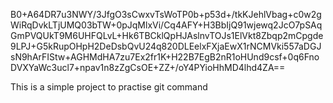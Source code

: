 B0+A64DR7u3NWY/3JfgO3sCwxvTsWoTP0b+p53d+/tkKJehlVbag+c0w2gWiRqDvkLTjUMQ03bTW+0pJqMlxVi/Cq4AFY+H3BbIjQ91wjewq2JcO7pSAqGmPVQUkT9M6UHFQLvL+Hk6TBCklQpHJAslnvTOJs1ElVkt8Zbqp2mCpgde9LPJ+G5kRupOHpH2DeDsbQvU24q820DLEelxFXjaEwX1rNCMVki557aDGJsN9hArFIStw+AGHMdHA7zu7Ex2fr1K+H22B7EgB2nR1oHUnd9csf+0q6FnoDVXYaWc3ucl7+npav1n8zZgCsOE+ZZ+/oY4PYioHhMD4lhd4ZA==

This is a simple project to practise git command
